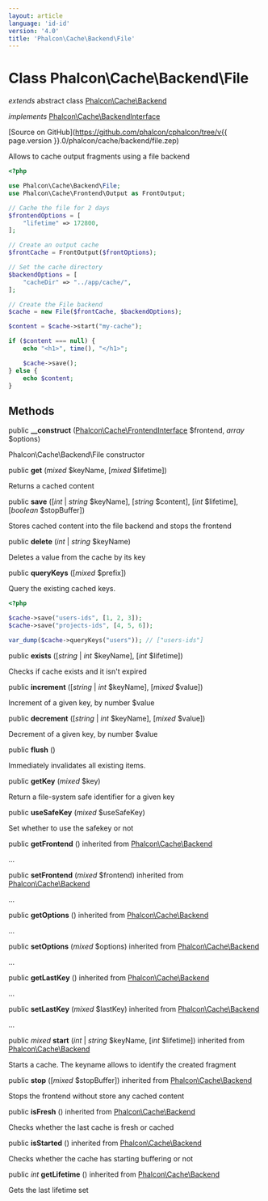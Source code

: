 ```yaml
---
layout: article
language: 'id-id'
version: '4.0'
title: 'Phalcon\Cache\Backend\File'
---
```

# Class **Phalcon\Cache\Backend\File**

*extends* abstract class [Phalcon\Cache\Backend](Phalcon_Cache_Backend)

*implements* [Phalcon\Cache\BackendInterface](Phalcon_Cache_BackendInterface)

[Source on GitHub](https://github.com/phalcon/cphalcon/tree/v{{ page.version }}.0/phalcon/cache/backend/file.zep)

Allows to cache output fragments using a file backend

```php
<?php

use Phalcon\Cache\Backend\File;
use Phalcon\Cache\Frontend\Output as FrontOutput;

// Cache the file for 2 days
$frontendOptions = [
    "lifetime" => 172800,
];

// Create an output cache
$frontCache = FrontOutput($frontOptions);

// Set the cache directory
$backendOptions = [
    "cacheDir" => "../app/cache/",
];

// Create the File backend
$cache = new File($frontCache, $backendOptions);

$content = $cache->start("my-cache");

if ($content === null) {
    echo "<h1>", time(), "</h1>";

    $cache->save();
} else {
    echo $content;
}

```

## Methods

public **__construct** ([Phalcon\Cache\FrontendInterface](Phalcon_Cache_FrontendInterface) $frontend, *array* $options)

Phalcon\Cache\Backend\File constructor

public **get** (*mixed* $keyName, [*mixed* $lifetime])

Returns a cached content

public **save** ([*int* | *string* $keyName], [*string* $content], [*int* $lifetime], [*boolean* $stopBuffer])

Stores cached content into the file backend and stops the frontend

public **delete** (*int* | *string* $keyName)

Deletes a value from the cache by its key

public **queryKeys** ([*mixed* $prefix])

Query the existing cached keys.

```php
<?php

$cache->save("users-ids", [1, 2, 3]);
$cache->save("projects-ids", [4, 5, 6]);

var_dump($cache->queryKeys("users")); // ["users-ids"]

```

public **exists** ([*string* | *int* $keyName], [*int* $lifetime])

Checks if cache exists and it isn't expired

public **increment** ([*string* | *int* $keyName], [*mixed* $value])

Increment of a given key, by number $value

public **decrement** ([*string* | *int* $keyName], [*mixed* $value])

Decrement of a given key, by number $value

public **flush** ()

Immediately invalidates all existing items.

public **getKey** (*mixed* $key)

Return a file-system safe identifier for a given key

public **useSafeKey** (*mixed* $useSafeKey)

Set whether to use the safekey or not

public **getFrontend** () inherited from [Phalcon\Cache\Backend](Phalcon_Cache_Backend)

...

public **setFrontend** (*mixed* $frontend) inherited from [Phalcon\Cache\Backend](Phalcon_Cache_Backend)

...

public **getOptions** () inherited from [Phalcon\Cache\Backend](Phalcon_Cache_Backend)

...

public **setOptions** (*mixed* $options) inherited from [Phalcon\Cache\Backend](Phalcon_Cache_Backend)

...

public **getLastKey** () inherited from [Phalcon\Cache\Backend](Phalcon_Cache_Backend)

...

public **setLastKey** (*mixed* $lastKey) inherited from [Phalcon\Cache\Backend](Phalcon_Cache_Backend)

...

public *mixed* **start** (*int* | *string* $keyName, [*int* $lifetime]) inherited from [Phalcon\Cache\Backend](Phalcon_Cache_Backend)

Starts a cache. The keyname allows to identify the created fragment

public **stop** ([*mixed* $stopBuffer]) inherited from [Phalcon\Cache\Backend](Phalcon_Cache_Backend)

Stops the frontend without store any cached content

public **isFresh** () inherited from [Phalcon\Cache\Backend](Phalcon_Cache_Backend)

Checks whether the last cache is fresh or cached

public **isStarted** () inherited from [Phalcon\Cache\Backend](Phalcon_Cache_Backend)

Checks whether the cache has starting buffering or not

public *int* **getLifetime** () inherited from [Phalcon\Cache\Backend](Phalcon_Cache_Backend)

Gets the last lifetime set